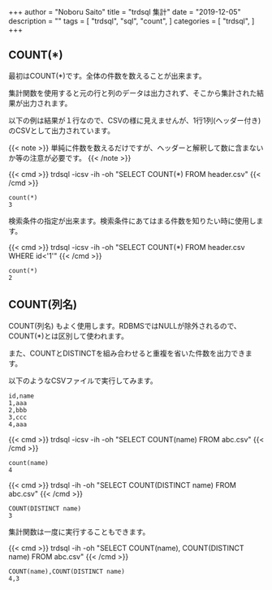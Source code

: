 +++
author = "Noboru Saito"
title = "trdsql 集計"
date = "2019-12-05"
description = ""
tags = [
    "trdsql",
    "sql",
    "count",
]
categories = [
    "trdsql",
]
+++

## COUNT(*)

最初はCOUNT(*)です。全体の件数を数えることが出来ます。

集計関数を使用すると元の行と列のデータは出力されず、そこから集計された結果が出力されます。

以下の例は結果が１行なので、CSVの様に見えませんが、1行1列(ヘッダー付き)のCSVとして出力されています。

{{< note >}}
単純に件数を数えるだけですが、ヘッダーと解釈して数に含まないか等の注意が必要です。
{{< /note >}}

{{< cmd >}}
trdsql -icsv -ih -oh "SELECT COUNT(*) FROM header.csv"
{{< /cmd >}}
```
count(*)
3
```

検索条件の指定が出来ます。検索条件にあてはまる件数を知りたい時に使用します。

{{< cmd >}}
trdsql -icsv -ih -oh "SELECT COUNT(*) FROM header.csv WHERE id<'1'"
{{< /cmd >}}
```
count(*)
2
```

## COUNT(列名)

COUNT(列名) もよく使用します。RDBMSではNULLが除外されるので、COUNT(*)とは区別して使われます。

また、COUNTとDISTINCTを組み合わせると重複を省いた件数を出力できます。

以下のようなCSVファイルで実行してみます。

```abc.csv
id,name
1,aaa
2,bbb
3,ccc
4,aaa
```

{{< cmd >}}
trdsql -icsv -ih -oh "SELECT COUNT(name) FROM abc.csv"
{{< /cmd >}}
```
count(name)
4
```

{{< cmd >}}
trdsql -ih -oh "SELECT COUNT(DISTINCT name) FROM abc.csv"
{{< /cmd >}}
```
COUNT(DISTINCT name)
3
```

集計関数は一度に実行することもできます。

{{< cmd >}}
trdsql -ih -oh "SELECT COUNT(name), COUNT(DISTINCT name) FROM abc.csv"
{{< /cmd >}}
```
COUNT(name),COUNT(DISTINCT name)
4,3
```
